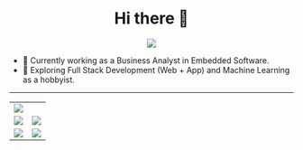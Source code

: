 <h1 align="center">Hi there 👋</h1>

<p align="center">
  <img src="https://img.shields.io/badge/GitHub%20Rank-A%2B-brightgreen?style=flat-square" />
</p>

- 🔭 Currently working as a Business Analyst in Embedded Software.  
- 🌱 Exploring Full Stack Development (Web + App) and Machine Learning as a hobbyist.

---

<table>
  <tr>
    <td><img src="http://github-profile-summary-cards.vercel.app/api/cards/profile-details?username=natural-mess&theme=dark" /></td>
  </tr>
  <tr>
    <td><img src="http://github-profile-summary-cards.vercel.app/api/cards/stats?username=natural-mess&theme=dark" /></td>
    <td><img src="http://github-profile-summary-cards.vercel.app/api/cards/productive-time?username=natural-mess&theme=dark&utcOffset=8" /></td>
  </tr>
  <tr>
    <td><img src="http://github-profile-summary-cards.vercel.app/api/cards/repos-per-language?username=natural-mess&theme=dark" /></td>
    <td><img src="http://github-profile-summary-cards.vercel.app/api/cards/most-commit-language?username=natural-mess&theme=dark" /></td>
  </tr>
</table>
